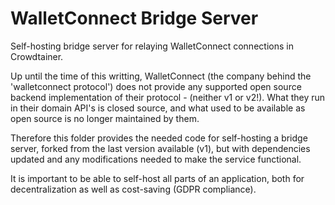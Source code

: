 # WalletConnect Bridge Server

Self-hosting bridge server for relaying WalletConnect connections in Crowdtainer.

Up until the time of this writting, WalletConnect (the company behind the 'walletconnect protocol') does not provide any supported open source backend implementation of their protocol - (neither v1 or v2!). What they run in their domain API's is closed source, and what used to be available as open source is no longer maintained by them.

Therefore this folder provides the needed code for self-hosting a bridge server, forked from the last version available (v1), but with dependencies updated and any modifications needed to make the service functional.

It is important to be able to self-host all parts of an application, both for decentralization as well as cost-saving (GDPR compliance).